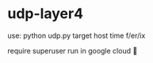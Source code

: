 # udp-layer4
use: python udp.py target host time f/er/ix
 
require superuser 
run in google cloud 🖕
